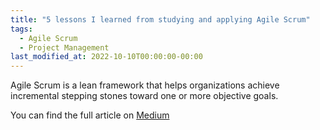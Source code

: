 ```yaml
---
title: "5 lessons I learned from studying and applying Agile Scrum"
tags:
  - Agile Scrum
  - Project Management
last_modified_at: 2022-10-10T00:00:00-00:00
---
```


Agile Scrum is a lean framework that helps organizations achieve incremental stepping stones toward one or more objective goals.

You can find the full article on [Medium](https://medium.com/@federico.lavatori)